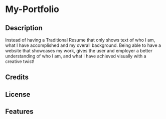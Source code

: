# My-Portfolio

## Description

Instead of having a Traditional Resume that only shows text of who I am, what I have accomplished and my overall background. Being able to have a website that showcases my work, gives the user and employer a better understanding of who I am, and what I have achieved visually with a creative twist!

## Credits


## License


## Features

